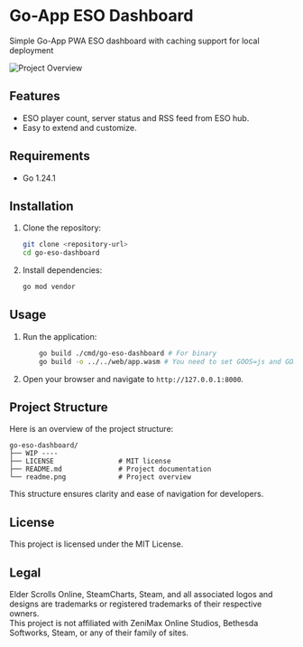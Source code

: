 # Go-App ESO Dashboard

Simple Go-App PWA ESO dashboard with caching support for local deployment

![Project Overview](readme.png)

## Features

- ESO player count, server status and RSS feed from ESO hub.
- Easy to extend and customize.

## Requirements

- Go 1.24.1

## Installation

1. Clone the repository:
    ```bash
    git clone <repository-url>
    cd go-eso-dashboard
    ```

2. Install dependencies:
    ```bash
    go mod vendor
    ```

## Usage

1. Run the application:
    ```bash
        go build ./cmd/go-eso-dashboard # For binary
        go build -o ../../web/app.wasm # You need to set GOOS=js and GOARCH=wasm for this to work
    ```

2. Open your browser and navigate to `http://127.0.0.1:8000`.

## Project Structure

Here is an overview of the project structure:

```
go-eso-dashboard/
├── WIP ----
├── LICENSE                # MIT license
├── README.md              # Project documentation
└── readme.png             # Project overview
```

This structure ensures clarity and ease of navigation for developers.

## License

This project is licensed under the MIT License.

## Legal

Elder Scrolls Online, SteamCharts, Steam, and all associated logos and designs are trademarks or registered trademarks of their respective owners.  
This project is not affiliated with ZeniMax Online Studios, Bethesda Softworks, Steam, or any of their family of sites.
